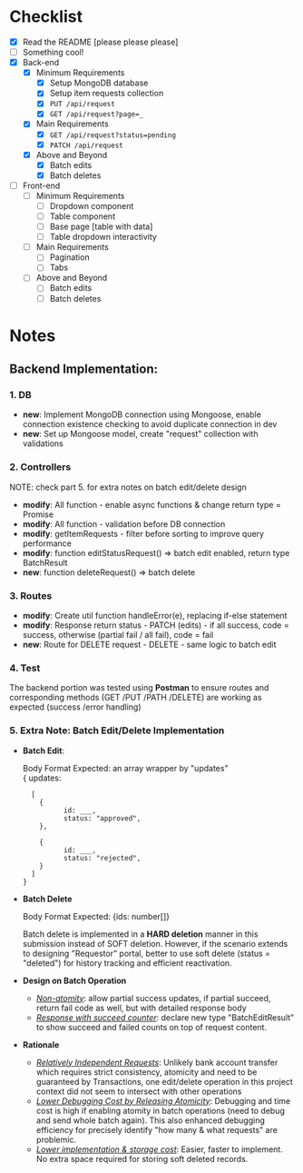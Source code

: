 # Checklist

<!-- Make sure you fill out this checklist with what you've done before submitting! -->

- [X] Read the README [please please please]
- [ ] Something cool!
- [X] Back-end
  - [X] Minimum Requirements
    - [X] Setup MongoDB database
    - [X] Setup item requests collection
    - [X] `PUT /api/request`
    - [X] `GET /api/request?page=_`
  - [X] Main Requirements
    - [X] `GET /api/request?status=pending`
    - [X] `PATCH /api/request`
  - [X] Above and Beyond
    - [X] Batch edits
    - [X] Batch deletes
- [ ] Front-end
  - [ ] Minimum Requirements
    - [ ] Dropdown component
    - [ ] Table component
    - [ ] Base page [table with data]
    - [ ] Table dropdown interactivity
  - [ ] Main Requirements
    - [ ] Pagination
    - [ ] Tabs
  - [ ] Above and Beyond
    - [ ] Batch edits
    - [ ] Batch deletes

# Notes

<!-- Notes go here -->
## Backend Implementation:  


### 1. DB 
  - **new**: Implement MongoDB connection using Mongoose, enable connection existence checking to avoid duplicate connection in dev 
  - **new**: Set up Mongoose model, create "request" collection with validations

### 2. Controllers 
NOTE: check part 5. for extra notes on batch edit/delete design
  - **modify**: All function - enable async functions & change return type = Promise<T> 
  - **modify**: All function - validation before DB connection
  - **modify**: getItemRequests - filter before sorting to improve query performance
  - **modify**: function editStatusRequest() => batch edit enabled, return type BatchResult<EditStatusRequest>
  - **new**: function deleteRequest() => batch delete

### 3. Routes
  - **modify**: Create util function handleError(e), replacing if-else statement 
  - **modify**: Response return status - PATCH (edits) - if all success, code = success, otherwise (partial fail / all fail), code = fail
  - **new**: Route for DELETE request - DELETE - same logic to batch edit 


### 4. Test  
  The backend portion was tested using **Postman** to ensure routes and corresponding methods (GET /PUT /PATH /DELETE) are working as expected (success /error handling)


### 5. Extra Note: Batch Edit/Delete Implementation
  - **Batch Edit**: 
  
    Body Format Expected: an array wrapper by "updates"  
      { updates:
    
          [ 
            {
                  id: ___,
                  status: "approved",
            },

            {
                  id: ___,
                  status: "rejected",
            }
          ] 
        }


  - **Batch Delete**

    Body Format Expected:
    {ids: number[]}
    
    Batch delete is implemented in a **HARD deletion** manner in this submission instead of SOFT deletion. However, if the scenario extends to designing "Requestor" portal, better to use soft delete (status = "deleted") for history tracking and efficient reactivation.

  - **Design on Batch Operation**  
      - <u>*Non-atomity*</u>: allow partial success updates, if partial succeed, return fail code as well, but with detailed response body
      - <u>*Response with succeed counter*</u>: declare new type "BatchEditResult" to show succeed and failed counts on top of request content.

  - **Rationale**  
      - <u>*Relatively Independent Requests*</u>: Unlikely bank account transfer which requires strict consistency, atomicity and need to be guaranteed by Transactions, one edit/delete operation in this project context did not seem to intersect with other operations
      - <u>*Lower Debugging Cost by Releasing Atomicity*</u>: Debugging and time cost is high if enabling atomity in batch operations (need to debug and send whole batch again). This also enhanced debugging efficiency for precisely identify "how many & what requests" are problemic.
      - <u>*Lower implementation & storage cost*</u>: Easier, faster to implement. No extra space required for storing soft deleted records.


